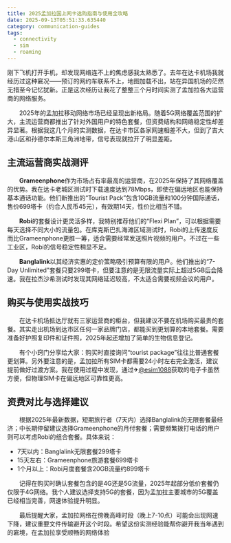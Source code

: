```yaml
---
title: 2025孟加拉国上网卡选购指南与使用全攻略
date: 2025-09-13T05:51:33.635440
category: communication-guides
tags:
  - connectivity
  - sim
  - roaming
---
```


刚下飞机打开手机，却发现网络连不上的焦虑感我太熟悉了。去年在达卡机场我就经历过这种窘况——预订的网约车联系不上，地图加载不出，站在异国机场的茫然无措至今记忆犹新。正是这次经历让我花了整整三个月时间实测了孟加拉各大运营商的网络服务。

　　2025年的孟加拉移动网络市场已经呈现出新格局。随着5G网络覆盖范围的扩大，主流运营商都推出了针对外国用户的特色套餐，但资费结构和网络稳定性却差异显著。根据我这几个月的实测数据，在达卡市区各家网速相差不大，但到了吉大港山区和孙德尔本斯三角洲地带，信号表现就拉开了明显差距。

## 主流运营商实战测评

　　**Grameenphone**作为市场占有率最高的运营商，在2025年保持了其网络覆盖的优势。我在达卡老城区测试时下载速度达到78Mbps，即使在偏远地区也能保持基本通话功能。他们新推出的“Tourist Pack”包含10GB流量和100分钟国际通话，售价699塔卡（约合人民币45元），有效期14天，性价比相当不错。

　　**Robi**的套餐设计更灵活多样，我特别推荐他们的“Flexi Plan”，可以根据需要每天选择不同大小的流量包。在库克斯巴扎海滩区域测试时，Robi的上传速度反而比Grameenphone更胜一筹，适合需要经常发送照片视频的用户。不过在一些工业区，Robi的信号稳定性稍显不足。

　　**Banglalink**以其经济实惠的定价策略吸引预算有限的用户。他们推出的“7-Day Unlimited”套餐只要299塔卡，但要注意的是无限流量实际上超过5GB后会降速。我在拉杰沙希测试时发现其网络延迟较高，不太适合需要视频会议的用户。

## 购买与使用实战技巧

　　在达卡机场抵达厅就有三家运营商的柜台，但我建议不要在机场购买最贵的套餐。其实走出机场到达市区任何一家品牌门店，都能买到更划算的本地套餐。需要准备好护照复印件和证件照，2025年起还增加了简单的生物信息登记。

　　有个小窍门分享给大家：购买时直接询问“tourist package”往往比普通套餐更划算。另外要注意的是，孟加拉所有SIM卡都需要24小时左右完全激活，建议提前做好过渡方案。我在使用过程中发现，通过✈[@esim1088](https://t.me/s/esim1088)获取的电子卡虽然方便，但物理SIM卡在偏远地区可靠性更高。

## 资费对比与选择建议

　　根据2025年最新数据，短期旅行者（7天内）选择Banglalink的无限套餐最经济；中长期停留建议选择Grameenphone的月付套餐；需要频繁拨打电话的用户则可以考虑Robi的组合套餐。具体来说：
- 7天以内：Banglalink无限套餐299塔卡
- 15天左右：Grameenphone旅游套餐699塔卡
- 1个月以上：Robi月度套餐含20GB流量约899塔卡

　　记得在购买时确认套餐包含的是4G还是5G流量，2025年起部分低价套餐仍仅限于4G网络。我个人建议选择支持5G的套餐，因为孟加拉主要城市的5G覆盖已经相当完善，网速体验提升明显。

　　最后提醒大家，孟加拉网络在傍晚高峰时段（晚上7-10点）可能会出现网速下降，建议重要文件传输避开这个时段。希望这份实测经验能帮你避开我当年遇到的窘境，在孟加拉享受顺畅的网络体验